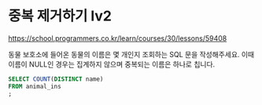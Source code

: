 # 중복 제거하기 lv2
https://school.programmers.co.kr/learn/courses/30/lessons/59408

동물 보호소에 들어온 동물의 이름은 몇 개인지 조회하는 SQL 문을 작성해주세요. 이때 이름이 NULL인 경우는 집계하지 않으며 중복되는 이름은 하나로 칩니다.

```sql
SELECT COUNT(DISTINCT name)
FROM animal_ins
;
```
